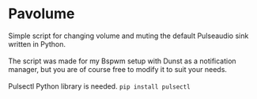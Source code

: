 # Pavolume

Simple script for changing volume and muting the default Pulseaudio sink written in Python.
<br>
<br> The script was made for my Bspwm setup with Dunst as a notification manager, but you are of course free to modify it to suit your needs.
<br>
<br> Pulsectl Python library is needed. `pip install pulsectl`